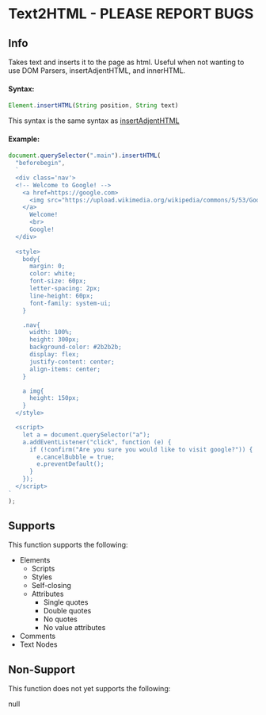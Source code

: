 # Text2HTML - PLEASE REPORT BUGS

## Info

Takes text and inserts it to the page as html. Useful when not wanting to use DOM Parsers, insertAdjentHTML, and innerHTML.

#### Syntax:

```js
Element.insertHTML(String position, String text)
```

This syntax is the same syntax as [insertAdjentHTML](https://developer.mozilla.org/en-US/docs/Web/API/Element/insertAdjacentHTML)

#### Example:

```js
document.querySelector(".main").insertHTML(
  "beforebegin",
  `
  <div class='nav'>
  <!-- Welcome to Google! -->
    <a href=https://google.com>
      <img src="https://upload.wikimedia.org/wikipedia/commons/5/53/Google_%22G%22_Logo.svg" />
    </a>
      Welcome!
      <br>
      Google!
  </div>
  
  <style>
    body{
      margin: 0;
      color: white;
      font-size: 60px;
      letter-spacing: 2px;
      line-height: 60px;
      font-family: system-ui;
    }

    .nav{
      width: 100%;
      height: 300px;
      background-color: #2b2b2b;
      display: flex;
      justify-content: center;
      align-items: center;
    }

    a img{
      height: 150px;
    }
  </style>

  <script>
    let a = document.querySelector("a");
    a.addEventListener("click", function (e) {
      if (!confirm("Are you sure you would like to visit google?")) {
        e.cancelBubble = true;
        e.preventDefault();
      }
    });
  </script>
`
);
```

## Supports

This function supports the following:

- Elements
  - Scripts
  - Styles
  - Self-closing
  - Attributes
    - Single quotes
    - Double quotes
    - No quotes
    - No value attributes
- Comments
- Text Nodes

## Non-Support

This function does not yet supports the following:

null
